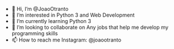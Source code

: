 - 👋 Hi, I’m @JoaoOtranto
- 👀 I’m interested in Python 3 and Web Development
- 🌱 I’m currently learning Python 3
- 💞️ I’m looking to collaborate on Any jobs that help me develop my programming skills
- 📫 How to reach me Instagram: @joaootranto

<!---
JoaoOtranto/JoaoOtranto is a ✨ special ✨ repository because its `README.md` (this file) appears on your GitHub profile.
You can click the Preview link to take a look at your changes.
--->
